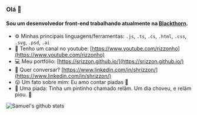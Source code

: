### Olá 👋

#### Sou um desenvolvedor front-end trabalhando atualmente na [Blackthorn](https://blackthorn.io/).

- ⚙️ Minhas principais linguagens/ferramentas: `.js`, `.ts`, `.cs`, `.html`, `.css`, `.svg`, `.psd`, `.ai`
- 📼 Tenho um canal no youtube: [https://www.youtube.com/rizzonho](https://www.youtube.com/rizzonho)
- 💻 Meu portfólio: [https://srizzon.github.io/](https://srizzon.github.io/)
- 💬 Quer conversar? [https://www.linkedin.com/in/shrizzon/](https://www.linkedin.com/in/shrizzon/)
- 😛 Um fato sobre mim: Eu amo contar piadas 🤣
- 🤡 Uma piada: Tinha um pintinho chamado relâm. Um dia choveu, e relâm piou. 🐤

![Samuel's github stats](https://github-readme-stats.vercel.app/api?username=srizzon&show_icons=true)
